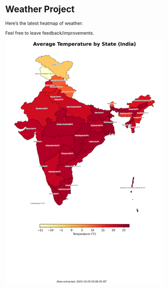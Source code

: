 # Weather Project

Here’s the latest heatmap of weather:

Feel free to leave feedback/improvements.

![India Heatmap](docs/assets/india_heatmap.png?v=0135FD)
